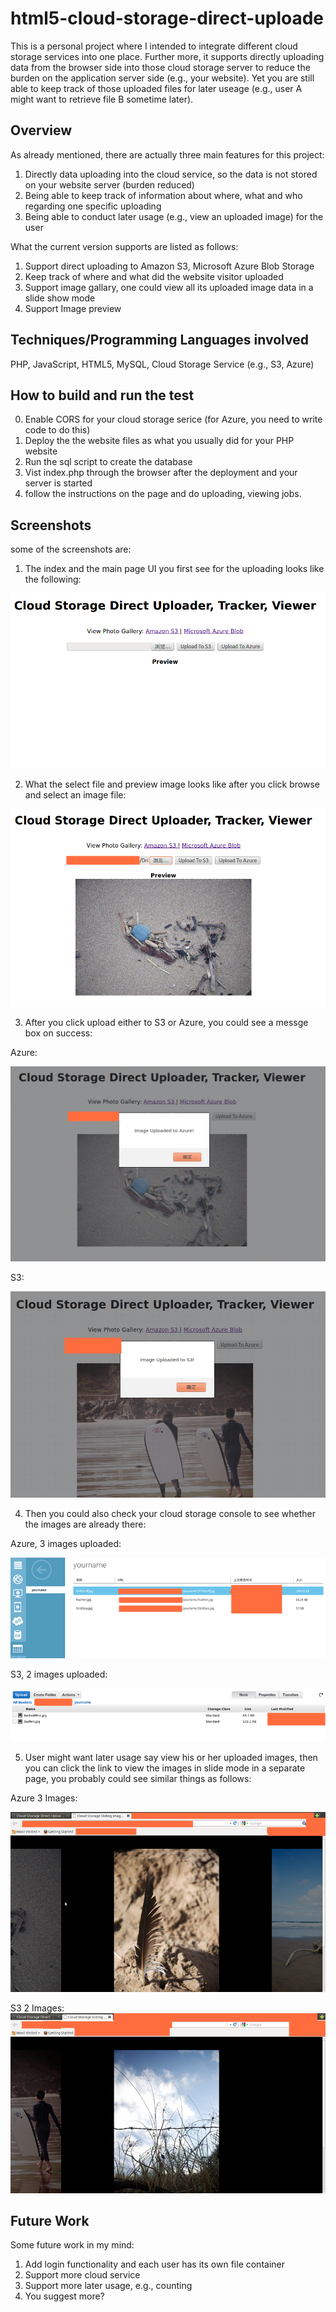 html5-cloud-storage-direct-uploade
===================================

This is a personal project where I intended to integrate different cloud storage services into one place. Further more, it supports directly uploading data from the browser side into those cloud storage server to reduce the burden on the application server side (e.g., your website). Yet you are still able to keep track of those uploaded files for later useage (e.g., user A might want to retrieve file B sometime later). 

## Overview
As already mentioned, there are actually three main features for this project: 

1. Directly data uploading into the cloud service, so the data is not stored on your website server (burden reduced)
2. Being able to keep track of information about where, what and who regarding one specific uploading
3. Being able to conduct later usage (e.g., view an uploaded image) for the user

What the current version supports are listed as follows:

1. Support direct uploading to Amazon S3, Microsoft Azure Blob Storage
2. Keep track of where and what did the website visitor uploaded
3. Support image gallary, one could view all its uploaded image data in a slide show mode
4. Support Image preview 


## Techniques/Programming Languages involved 
PHP, JavaScript, HTML5, MySQL, Cloud Storage Service (e.g., S3, Azure)

## How to build and run the test

0. Enable CORS for your cloud storage serice (for Azure, you need to write code to do this)
1. Deploy the the website files as what you usually did for your PHP website
2. Run the sql script to create the database
3. Vist index.php through the browser after the deployment and your server is started
4. follow the instructions on the page and do uploading, viewing jobs. 

## Screenshots

some of the screenshots are:

1) The index and the main page UI you first see for the uploading looks like the following:

![alt tag](https://github.com/yongminyan/html5-cloud-storage-direct-uploader/blob/master/screenshots.d/IndexPageFirstOpen.png)

2) What the select file and preview image looks like after you click browse and select an image file:

![alt tag](https://github.com/yongminyan/html5-cloud-storage-direct-uploader/blob/master/screenshots.d/SelectPicAndPreview.png)

3) After you click upload either to S3 or Azure, you could see a messge box on success:

Azure:

![alt tag](https://github.com/yongminyan/html5-cloud-storage-direct-uploader/blob/master/screenshots.d/Upload2AzureOnSuccess.png)

S3:

![alt tag](https://github.com/yongminyan/html5-cloud-storage-direct-uploader/blob/master/screenshots.d/upload2S3OnSuccess.png)

4) Then you could also check your cloud storage console to see whether the images are already there:

Azure, 3 images uploaded:

![alt tag](https://github.com/yongminyan/html5-cloud-storage-direct-uploader/blob/master/screenshots.d/AzureConsoleAfterUpload.png)

S3, 2 images uploaded:

![alt tag](https://github.com/yongminyan/html5-cloud-storage-direct-uploader/blob/master/screenshots.d/S3ConsoleAfterUoload.png)

5) User might want later usage say view his or her uploaded images, then you can click the link to view the images in slide mode in a separate page, you probably could see similar things as follows:

Azure 3 Images:

![alt tag](https://github.com/yongminyan/html5-cloud-storage-direct-uploader/blob/master/screenshots.d/AzurePhotoGalaryPage.png)

S3 2 Images: 
![alt tag](https://github.com/yongminyan/html5-cloud-storage-direct-uploader/blob/master/screenshots.d/S3PhotoGalary.png)


## Future Work

Some future work in my mind:

1. Add login functionality and each user has its own file container
2. Support more cloud service
3. Support more later usage, e.g., counting
4. You suggest more?

